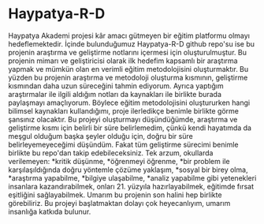 # Haypatya-R-D

Haypatya Akademi projesi kâr amacı gütmeyen bir eğitim platformu olmayı hedeflemektedir. İçinde bulunduğumuz Haypatya-R-D github repo'su ise bu projenin araştırma ve geliştirme notlarını içermesi için oluşturulmuştur. Bu projenin mimarı ve geliştiricisi olarak ilk hedefim kapsamlı bir araştırma yapmak ve mümkün olan en verimli eğitim metodolojisini oluşturmaktır. Bu yüzden bu projenin araştırma ve metodoloji oluşturma kısmının, geliştirme kısmından daha uzun süreceğini tahmin ediyorum. Ayrıca yaptığım araştırmalar ile ilgili aldığım notları da kaynakları ile birlikte burada paylaşmayı amaçlıyorum. Böylece eğitim metodolojisini oluştururken hangi bilimsel kaynakları kullandığımı, proje ilerledikçe benimle birlikte görme şansınız olacaktır. Bu projeyi oluşturmayı düşündüğümde, araştırma ve geliştirme kısmı için belirli bir süre belirlemedim, çünkü kendi hayatımda da meşgul olduğum başka şeyler olduğu için, doğru bir süre belirleyemeyeceğimi düşündüm. Fakat tüm geliştirme sürecimi benimle birlikte bu repo'dan takip edebileceksiniz. Tek arzum, okullarda verilemeyen: *kritik düşünme, *öğrenmeyi öğrenme, *bir problem ile karşılaşıldığında doğru yöntemle çözüme yaklaşım, *sosyal bir birey olma, *araştırma yapabilme, *bilgiye ulaşabilme, *analiz yapabilme gibi yetenekleri insanlara kazandırabilmek, onları 21. yüzyıla hazırlayabilmek, eğitimde fırsat eşitliğini sağlayabilmek. Umarım bu projenin son halini hep birlikte görebiliriz. Bu projeyi başlatmaktan dolayı çok heyecanlıyım, umarım insanlığa katkıda bulunur.
